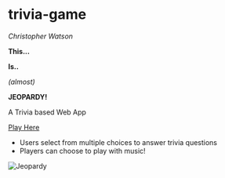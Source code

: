 # trivia-game

_Christopher Watson_

**This...**

**Is..**

_(almost)_

**JEOPARDY!**

A Trivia based Web App

[Play Here](https://christopher-watson.github.io/trivia-game/)

* Users select from multiple choices to answer trivia questions
* Players can choose to play with music!

![Jeopardy](https://github.com/christopher-watson/trivia-game/blob/master/assets/images/tviKylNUZb.gif?raw=true "Jeopardy")

